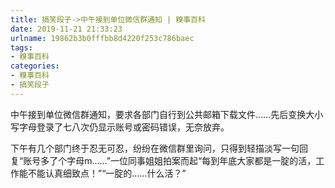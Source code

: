 ```yaml
---
title: 搞笑段子->中午接到单位微信群通知 | 糗事百科
date: 2019-11-21 21:33:23
urlname: 19862b3b0fffbb8d4220f253c786baec
tags: 
- 糗事百科
categories:
- 糗事百科
- 搞笑段子
---
```

中午接到单位微信群通知，要求各部门自行到公共邮箱下载文件……先后变换大小写字母登录了七八次仍显示账号或密码错误，无奈放弃。

下午有几个部门终于忍无可忍，纷纷在微信群里询问，只得到轻描淡写一句回复“账号多了个字母m……”一位同事姐姐拍案而起“每到年底大家都是一腚的活，工作能不能认真细致点！”“一腚的……什么活？”


